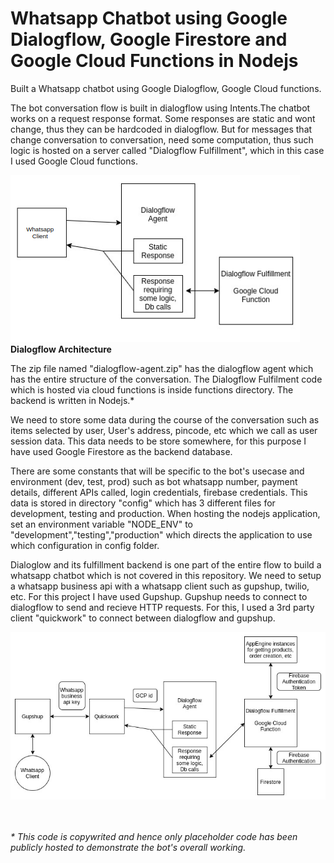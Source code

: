 <h1>Whatsapp Chatbot using Google Dialogflow, Google Firestore and Google Cloud Functions in Nodejs</h1>

Built a Whatsapp chatbot using Google Dialogflow, Google Cloud functions. 

The bot conversation flow is built in dialogflow using Intents.The chatbot works on a request response format. Some responses are static and wont change, thus they can be hardcoded in dialogflow. But for messages that change conversation to conversation, need some computation, thus such logic is hosted on a server called "Dialogflow Fulfillment", which in this case I used Google Cloud functions.


<img src=https://github.com/JoshuaRaymondFernandes/whatsapp_chatbot_dialogflow/blob/master/Pics/architecture.png />
<b>Dialogflow Architecture</b>

The zip file named "dialogflow-agent.zip" has the dialogflow agent which has the entire structure of the conversation. The Dialogflow Fulfilment code which is hosted via cloud functions is inside functions directory. The backend is written in Nodejs.*

We need to store some data during the course of the conversation such as items selected by user, User's address, pincode, etc which we call as user session data. This data needs to be store somewhere, for this purpose I have used Google Firestore as the backend database. 

There are some constants that will be specific to the bot's usecase and environment (dev, test, prod) such as bot whatsapp number, payment details, different APIs called, login credentials, firebase credentials. This data is stored in directory "config" which has 3 different files for development, testing and production. When hosting the nodejs application, set an environment variable "NODE_ENV" to "development","testing","production" which directs the application to use which configuration in config folder.

Dialoglow and its fulfillment backend is one part of the entire flow to build a whatsapp chatbot which is not covered in this repository. We need to setup a whatsapp business api with a whatsapp client such as gupshup, twilio, etc. For this project I have used Gupshup. Gupshup needs to connect to dialogflow to send and recieve HTTP requests. For this, I used a 3rd party client "quickwork" to connect between dialogflow and gupshup.

<img src=https://github.com/JoshuaRaymondFernandes/whatsapp_chatbot_dialogflow/blob/master/Pics/Bot%20Architecture.jpg />



<br><br>
<i>* This code is copywrited and hence only placeholder code has been publicly hosted to demonstrate the bot's overall working.</i>

